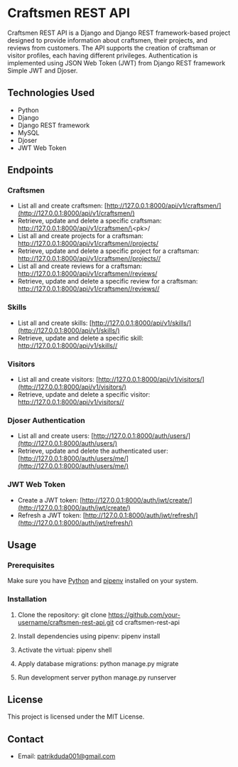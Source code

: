 # Craftsmen REST API

Craftsmen REST API is a Django and Django REST framework-based project designed to provide information about craftsmen, their projects, and reviews from customers. The API supports the creation of craftsman or visitor profiles, each having different privileges. Authentication is implemented using JSON Web Token (JWT) from Django REST framework Simple JWT and Djoser.

## Technologies Used

- Python
- Django
- Django REST framework
- MySQL
- Djoser
- JWT Web Token

## Endpoints

### Craftsmen

- List all and create craftsmen: [http://127.0.0.1:8000/api/v1/craftsmen/](http://127.0.0.1:8000/api/v1/craftsmen/)
- Retrieve, update and delete a specific craftsman: http://127.0.0.1:8000/api/v1/craftsmen/\<pk\>/
- List all and create projects for a craftsman: [http://127.0.0.1:8000/api/v1/craftsmen/<pk>/projects/](http://127.0.0.1:8000/api/v1/craftsmen/<pk>/projects/)
- Retrieve, update and delete a specific project for a craftsman: [http://127.0.0.1:8000/api/v1/craftsmen/<pk>/projects/<pk>/](http://127.0.0.1:8000/api/v1/craftsmen/<pk>/projects/<pk>/)
- List all and create reviews for a craftsman: [http://127.0.0.1:8000/api/v1/craftsmen/<pk>/reviews/](http://127.0.0.1:8000/api/v1/craftsmen/<pk>/reviews/)
- Retrieve, update and delete a specific review for a craftsman: [http://127.0.0.1:8000/api/v1/craftsmen/<pk>/reviews/<pk>/](http://127.0.0.1:8000/api/v1/craftsmen/<pk>/reviews/<pk>/)

### Skills

- List all and create skills: [http://127.0.0.1:8000/api/v1/skills/](http://127.0.0.1:8000/api/v1/skills/)
- Retrieve, update and delete a specific skill: [http://127.0.0.1:8000/api/v1/skills/<pk>/](http://127.0.0.1:8000/api/v1/skills/<pk>/)

### Visitors

- List all and create visitors: [http://127.0.0.1:8000/api/v1/visitors/](http://127.0.0.1:8000/api/v1/visitors/)
- Retrieve, update and delete a specific visitor: [http://127.0.0.1:8000/api/v1/visitors/<pk>/](http://127.0.0.1:8000/api/v1/visitors/<pk>/)

### Djoser Authentication

- List all and create users: [http://127.0.0.1:8000/auth/users/](http://127.0.0.1:8000/auth/users/)
- Retrieve, update and delete the authenticated user: [http://127.0.0.1:8000/auth/users/me/](http://127.0.0.1:8000/auth/users/me/)

### JWT Web Token

- Create a JWT token: [http://127.0.0.1:8000/auth/jwt/create/](http://127.0.0.1:8000/auth/jwt/create/)
- Refresh a JWT token: [http://127.0.0.1:8000/auth/jwt/refresh/](http://127.0.0.1:8000/auth/jwt/refresh/)

## Usage

### Prerequisites

Make sure you have [Python](https://www.python.org/) and [pipenv](https://pipenv.pypa.io/en/latest/) installed on your system.

### Installation

1. Clone the repository:
   git clone https://github.com/your-username/craftsmen-rest-api.git
   cd craftsmen-rest-api

2. Install dependencies using pipenv:
   pipenv install

3. Activate the virtual:
   pipenv shell

4. Apply database migrations:
   python manage.py migrate

5. Run development server
   python manage.py runserver


## License

This project is licensed under the MIT License.


## Contact

- Email: patrikduda001@gmail.com
